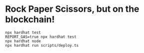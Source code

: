 # Rock Paper Scissors, but on the blockchain!

```shell
npx hardhat test
REPORT_GAS=true npx hardhat test
npx hardhat node
npx hardhat run scripts/deploy.ts
```
